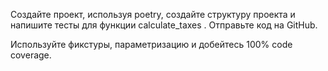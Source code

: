 Создайте проект, используя poetry, создайте структуру проекта и напишите тесты для функции 
calculate_taxes
. Отправьте код на GitHub.

Используйте фикстуры, параметризацию и добейтесь 100% code coverage.
